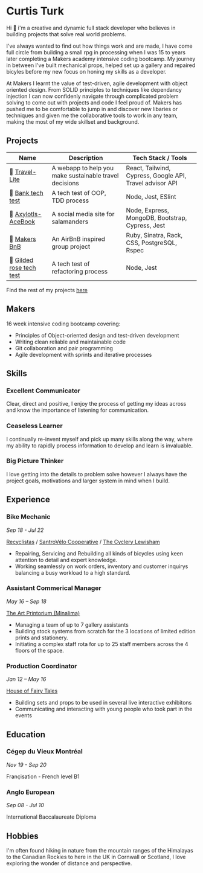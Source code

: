 # Curtis Turk

Hi 👋 i'm a creative and dynamic full stack developer who believes in building projects that solve real world problems.

I've always wanted to find out how things work and are made, I have come full circle from building a small rpg in processing when I was 15 to years later completing a Makers academy intensive coding bootcamp. My journey in between I've built mechanical props, helped set up a gallery and repaired bicyles before my new focus on honing my skills as a developer.

At Makers I learnt the value of test-driven, agile development with object oriented design. From SOLID principles to techniques like dependancy injection I can now confidenly navigate through complicated problem solving to come out with projects and code I feel proud of. Makers has pushed me to be comfortable to jump in and discover new libaries or techniques and given me the collaborative tools to work in any team, making the most of my wide skillset and background.

## Projects

| Name | Description | Tech Stack / Tools |
| ------------------------------- | ---------------------------- | ------------------------------ |
| 🚆 [Travel-Lite](https://github.com/Curtis-Turk/Travel-lite) | A webapp to help you make sustainable travel decisions | React, Tailwind, Cypress, Google API, Travel advisor API |
| 🏦 [Bank tech test](https://github.com/Curtis-Turk/tech_tests/tree/main/bank) | A tech test of OOP, TDD process | Node, Jest, ESlint |
| 🦎 [Axylotls-AceBook](https://github.com/Curtis-Turk/the-axylotls-acebook)| A social media site for salamanders | Node, Express, MongoDB, Bootstrap, Cypress, Jest |
| 🏡 [Makers BnB](https://github.com/Curtis-Turk/makersbnb-ruby-seed) | An AirBnB inspired group project | Ruby, Sinatra, Rack, CSS, PostgreSQL, Rspec |
| 🎁 [Gilded rose tech test](https://github.com/Curtis-Turk/tech_tests/tree/main/gilded-rose) | A tech test of refactoring process | Node, Jest |

Find the rest of my projects [here](https://github.com/Curtis-Turk)

## Makers

16 week intensive coding bootcamp covering:

- Principles of Object-oriented design and test-driven development
- Writing clean reliable and maintainable code
- Git collaboration and pair programming
- Agile development with sprints and iterative processes

## Skills 

### Excellent Communicator

Clear, direct and positive, I enjoy the process of getting my ideas across and know the importance of listening for communication.

### Ceaseless Learner

I continually re-invent myself and pick up many skills along the way, where my ability to rapidly process information to develop and learn is invaluable.

### Big Picture Thinker

I love getting into the details to problem solve however I always have the project goals, motivations and larger system in mind when I build.

## Experience

### Bike Mechanic
*Sep 18 - Jul 22*

[Recyclistas](https://recyclistas.ca/) / [SantroVélo Cooperative](https://santropolroulant.org/en/what-is-the-roulant/collectives/santrovelo/) / [The Cyclery Lewisham](https://www.thecyclerylewisham.com/)

- Repairing, Servicing and Rebuilding all kinds of bicycles using keen attention to detail and expert knowledge.
- Working seamlessly on work orders, inventory and customer inquirys balancing a busy workload to a high standard.

### Assistant Commerical Manager
*May 16 – Sep 18*

[The Art Printorium (Minalima)](https://minalima.com/)

- Managing a team of up to 7 gallery assistants
- Building stock systems from scratch for the 3 locations of limited edition prints and stationery.
- Initiating a complex staff rota for up to 25 staff members across the 4 floors of the space.

### Production Coordinator
*Jan 12 – May 16*

[House of Fairy Tales](http://houseoffairytales.org/)

- Building sets and props to be used in several live interactive exhibitons
- Communicating and interacting with young people who took part in the events

## Education

### Cégep du Vieux Montréal
*Nov 19 - Sep 20*

Françisation - French level B1 

### Anglo European 
*Sep 08 - Jul 10*

International Baccalaureate Diploma

## Hobbies

I'm often found hiking in nature from the mountain ranges of the Himalayas to the Canadian Rockies to here in the UK in Cornwall or Scotland, I love exploring the wonder of distance and perspective.






